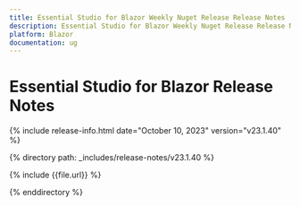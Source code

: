 ```yaml
---
title: Essential Studio for Blazor Weekly Nuget Release Release Notes  
description: Essential Studio for Blazor Weekly Nuget Release Release Notes 
platform: Blazor
documentation: ug
---
```


# Essential Studio for  Blazor  Release Notes  

{% include release-info.html date="October 10, 2023" version="v23.1.40" %} 

{% directory path: _includes/release-notes/v23.1.40 %}

{% include {{file.url}} %}

{% enddirectory %}

